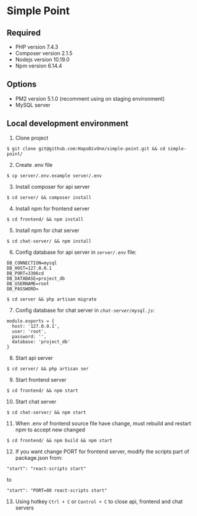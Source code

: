 # Simple Point

## Required

- PHP version 7.4.3
- Composer version 2.1.5
- Nodejs version 10.19.0
- Npm version 6.14.4

## Options

- PM2 version 5.1.0 (recomment using on staging environment)
- MySQL server

## Local development environment

1. Clone project

```shell
$ git clone git@github.com:HapoDivOne/simple-point.git && cd simple-point/
```

2. Create .env file

```shell
$ cp server/.env.example server/.env
```

3. Install composer for api server

```shell
$ cd server/ && composer install
```

4. Install npm for frontend server

```shell
$ cd frontend/ && npm install
```

5. Install npm for chat server

```shell
$ cd chat-server/ && npm install
```

6. Config database for api server in _`server/.env`_ file:

```
DB_CONNECTION=mysql
DB_HOST=127.0.0.1
DB_PORT=3306cd
DB_DATABASE=project_db
DB_USERNAME=root
DB_PASSWORD=
```

```shell
$ cd server && php artisan migrate
```

7. Config database for chat server in _`chat-server/mysql.js`_:

```
module.exports = {
  host: '127.0.0.1',
  user: 'root',
  password: '',
  database: 'project_db'
}
```

8. Start api server

```shell
$ cd server/ && php artisan ser
```

9. Start frontend server

```shell
$ cd frontend/ && npm start
```

10. Start chat server

```shell
$ cd chat-server/ && npm start
```

11. When .env of frontend source file have change, must rebuild and restart npm to accept new changed

```shell
$ cd frontend/ && npm build && npm start
```

12. If you want change PORT for frontend server, modify the scripts part of package.json from:

```shell
"start": "react-scripts start"
```

to

```shell
"start": "PORT=80 react-scripts start"
```

13. Using hotkey `Ctrl + C` or `Control + C` to close api, frontend and chat servers
